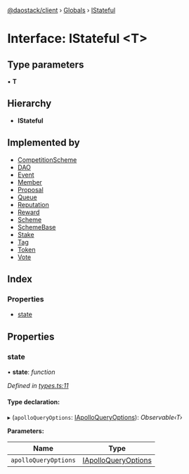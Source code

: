 [@daostack/client](../README.md) › [Globals](../globals.md) › [IStateful](istateful.md)

# Interface: IStateful <**T**>

## Type parameters

▪ **T**

## Hierarchy

* **IStateful**

## Implemented by

* [CompetitionScheme](../classes/competitionscheme.md)
* [DAO](../classes/dao.md)
* [Event](../classes/event.md)
* [Member](../classes/member.md)
* [Proposal](../classes/proposal.md)
* [Queue](../classes/queue.md)
* [Reputation](../classes/reputation.md)
* [Reward](../classes/reward.md)
* [Scheme](../classes/scheme.md)
* [SchemeBase](../classes/schemebase.md)
* [Stake](../classes/stake.md)
* [Tag](../classes/tag.md)
* [Token](../classes/token.md)
* [Vote](../classes/vote.md)

## Index

### Properties

* [state](istateful.md#state)

## Properties

###  state

• **state**: *function*

*Defined in [types.ts:11](https://github.com/daostack/client/blob/aa9723f/src/types.ts#L11)*

#### Type declaration:

▸ (`apolloQueryOptions`: [IApolloQueryOptions](iapolloqueryoptions.md)): *Observable‹T›*

**Parameters:**

Name | Type |
------ | ------ |
`apolloQueryOptions` | [IApolloQueryOptions](iapolloqueryoptions.md) |

